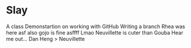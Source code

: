 # Slay
A class Demonstartion on working with GitHub
Writing a branch
Rhea was here asf also gojo is fine asffff
Lmao
Neuvillette is cuter than Gouba
Hear me out... Dan Heng > Neuvillette
